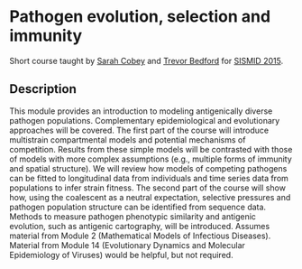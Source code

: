# Pathogen evolution, selection and immunity

Short course taught by [Sarah Cobey](http://cobeylab.uchicago.edu/) and [Trevor Bedford](http://bedford.io/) for [SISMID 2015](https://depts.washington.edu/sismid/general.html).

## Description
This module provides an introduction to modeling antigenically diverse pathogen populations.
Complementary epidemiological and evolutionary approaches will be covered.
The first part of the course will introduce multistrain compartmental models and potential mechanisms of competition.
Results from these simple models will be contrasted with those of models with more complex assumptions (e.g., multiple forms of immunity and spatial structure).
We will review how models of competing pathogens can be fitted to longitudinal data from individuals and time series data from populations to infer strain fitness.
The second part of the course will show how, using the coalescent as a neutral expectation, selective pressures and pathogen population structure can be identified from sequence data.
Methods to measure pathogen phenotypic similarity and antigenic evolution, such as antigenic cartography, will be introduced.
Assumes material from Module 2 (Mathematical Models of Infectious Diseases).
Material from Module 14 (Evolutionary Dynamics and Molecular Epidemiology of Viruses) would be helpful, but not required.
